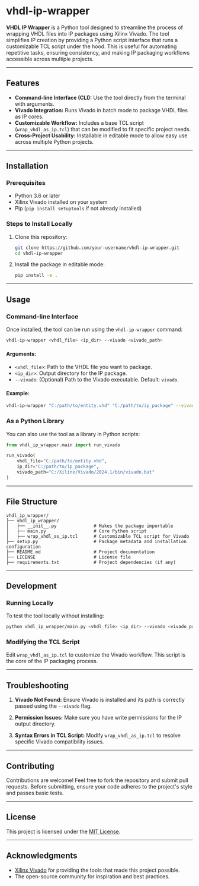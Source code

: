# vhdl-ip-wrapper

**VHDL IP Wrapper** is a Python tool designed to streamline the process of wrapping VHDL files into IP packages using Xilinx Vivado. The tool simplifies IP creation by providing a Python script interface that runs a customizable TCL script under the hood. This is useful for automating repetitive tasks, ensuring consistency, and making IP packaging workflows accessible across multiple projects.

---

## Features

- **Command-line Interface (CLI):** Use the tool directly from the terminal with arguments.
- **Vivado Integration:** Runs Vivado in batch mode to package VHDL files as IP cores.
- **Customizable Workflow:** Includes a base TCL script (`wrap_vhdl_as_ip.tcl`) that can be modified to fit specific project needs.
- **Cross-Project Usability:** Installable in editable mode to allow easy use across multiple Python projects.

---

## Installation

### Prerequisites
- Python 3.6 or later
- Xilinx Vivado installed on your system
- Pip (`pip install setuptools` if not already installed)

### Steps to Install Locally
1. Clone this repository:
   ```bash
   git clone https://github.com/your-username/vhdl-ip-wrapper.git
   cd vhdl-ip-wrapper
   ```

2. Install the package in editable mode:
   ```bash
   pip install -e .
   ```

---

## Usage

### Command-line Interface
Once installed, the tool can be run using the `vhdl-ip-wrapper` command:
```bash
vhdl-ip-wrapper <vhdl_file> <ip_dir> --vivado <vivado_path>
```

#### Arguments:
- `<vhdl_file>`: Path to the VHDL file you want to package.
- `<ip_dir>`: Output directory for the IP package.
- `--vivado`: (Optional) Path to the Vivado executable. Default: `vivado`.

#### Example:
```bash
vhdl-ip-wrapper "C:/path/to/entity.vhd" "C:/path/to/ip_package" --vivado "C:/Xilinx/Vivado/2024.1/bin/vivado.bat"
```

### As a Python Library
You can also use the tool as a library in Python scripts:
```python
from vhdl_ip_wrapper.main import run_vivado

run_vivado(
    vhdl_file="C:/path/to/entity.vhd",
    ip_dir="C:/path/to/ip_package",
    vivado_path="C:/Xilinx/Vivado/2024.1/bin/vivado.bat"
)
```

---

## File Structure

```
vhdl_ip_wrapper/
├── vhdl_ip_wrapper/
│   ├── __init__.py              # Makes the package importable
│   ├── main.py                  # Core Python script
│   ├── wrap_vhdl_as_ip.tcl      # Customizable TCL script for Vivado
├── setup.py                     # Package metadata and installation configuration
├── README.md                    # Project documentation
├── LICENSE                      # License file
├── requirements.txt             # Project dependencies (if any)
```

---

## Development

### Running Locally
To test the tool locally without installing:
```bash
python vhdl_ip_wrapper/main.py <vhdl_file> <ip_dir> --vivado <vivado_path>
```

### Modifying the TCL Script
Edit `wrap_vhdl_as_ip.tcl` to customize the Vivado workflow. This script is the core of the IP packaging process.

---

## Troubleshooting

1. **Vivado Not Found:**
   Ensure Vivado is installed and its path is correctly passed using the `--vivado` flag.
   
2. **Permission Issues:**
   Make sure you have write permissions for the IP output directory.

3. **Syntax Errors in TCL Script:**
   Modify `wrap_vhdl_as_ip.tcl` to resolve specific Vivado compatibility issues.

---

## Contributing

Contributions are welcome! Feel free to fork the repository and submit pull requests. Before submitting, ensure your code adheres to the project's style and passes basic tests.

---

## License

This project is licensed under the [MIT License](LICENSE).

---

## Acknowledgments

- [Xilinx Vivado](https://www.xilinx.com/products/design-tools/vivado.html) for providing the tools that made this project possible.
- The open-source community for inspiration and best practices.